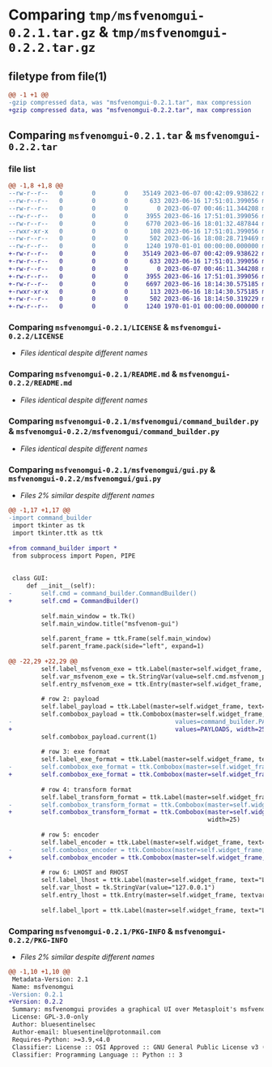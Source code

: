 # Comparing `tmp/msfvenomgui-0.2.1.tar.gz` & `tmp/msfvenomgui-0.2.2.tar.gz`

## filetype from file(1)

```diff
@@ -1 +1 @@
-gzip compressed data, was "msfvenomgui-0.2.1.tar", max compression
+gzip compressed data, was "msfvenomgui-0.2.2.tar", max compression
```

## Comparing `msfvenomgui-0.2.1.tar` & `msfvenomgui-0.2.2.tar`

### file list

```diff
@@ -1,8 +1,8 @@
--rw-r--r--   0        0        0    35149 2023-06-07 00:42:09.938622 msfvenomgui-0.2.1/LICENSE
--rw-r--r--   0        0        0      633 2023-06-16 17:51:01.399056 msfvenomgui-0.2.1/README.md
--rw-r--r--   0        0        0        0 2023-06-07 00:46:11.344208 msfvenomgui-0.2.1/msfvenomgui/__init__.py
--rw-r--r--   0        0        0     3955 2023-06-16 17:51:01.399056 msfvenomgui-0.2.1/msfvenomgui/command_builder.py
--rw-r--r--   0        0        0     6770 2023-06-16 18:01:32.487844 msfvenomgui-0.2.1/msfvenomgui/gui.py
--rwxr-xr-x   0        0        0      108 2023-06-16 17:51:01.399056 msfvenomgui-0.2.1/msfvenomgui/main.py
--rw-r--r--   0        0        0      502 2023-06-16 18:08:28.719469 msfvenomgui-0.2.1/pyproject.toml
--rw-r--r--   0        0        0     1240 1970-01-01 00:00:00.000000 msfvenomgui-0.2.1/PKG-INFO
+-rw-r--r--   0        0        0    35149 2023-06-07 00:42:09.938622 msfvenomgui-0.2.2/LICENSE
+-rw-r--r--   0        0        0      633 2023-06-16 17:51:01.399056 msfvenomgui-0.2.2/README.md
+-rw-r--r--   0        0        0        0 2023-06-07 00:46:11.344208 msfvenomgui-0.2.2/msfvenomgui/__init__.py
+-rw-r--r--   0        0        0     3955 2023-06-16 17:51:01.399056 msfvenomgui-0.2.2/msfvenomgui/command_builder.py
+-rw-r--r--   0        0        0     6697 2023-06-16 18:14:30.575185 msfvenomgui-0.2.2/msfvenomgui/gui.py
+-rwxr-xr-x   0        0        0      113 2023-06-16 18:14:30.575185 msfvenomgui-0.2.2/msfvenomgui/main.py
+-rw-r--r--   0        0        0      502 2023-06-16 18:14:50.319229 msfvenomgui-0.2.2/pyproject.toml
+-rw-r--r--   0        0        0     1240 1970-01-01 00:00:00.000000 msfvenomgui-0.2.2/PKG-INFO
```

### Comparing `msfvenomgui-0.2.1/LICENSE` & `msfvenomgui-0.2.2/LICENSE`

 * *Files identical despite different names*

### Comparing `msfvenomgui-0.2.1/README.md` & `msfvenomgui-0.2.2/README.md`

 * *Files identical despite different names*

### Comparing `msfvenomgui-0.2.1/msfvenomgui/command_builder.py` & `msfvenomgui-0.2.2/msfvenomgui/command_builder.py`

 * *Files identical despite different names*

### Comparing `msfvenomgui-0.2.1/msfvenomgui/gui.py` & `msfvenomgui-0.2.2/msfvenomgui/gui.py`

 * *Files 2% similar despite different names*

```diff
@@ -1,17 +1,17 @@
-import command_builder
 import tkinter as tk
 import tkinter.ttk as ttk
 
+from command_builder import *
 from subprocess import Popen, PIPE
 
 
 class GUI:
     def __init__(self):
-        self.cmd = command_builder.CommandBuilder()
+        self.cmd = CommandBuilder()
 
         self.main_window = tk.Tk()
         self.main_window.title("msfvenom-gui")
 
         self.parent_frame = ttk.Frame(self.main_window)
         self.parent_frame.pack(side="left", expand=1)
 
@@ -22,29 +22,29 @@
         self.label_msfvenom_exe = ttk.Label(master=self.widget_frame, text="Path to msfvenom:", justify="right")
         self.var_msfvenom_exe = tk.StringVar(value=self.cmd.msfvenom_path)
         self.entry_msfvenom_exe = ttk.Entry(master=self.widget_frame, textvariable=self.var_msfvenom_exe, width=25)
 
         # row 2: payload
         self.label_payload = ttk.Label(master=self.widget_frame, text="Payload:", justify="right")
         self.combobox_payload = ttk.Combobox(master=self.widget_frame,
-                                             values=command_builder.PAYLOADS, width=25)
+                                             values=PAYLOADS, width=25)
         self.combobox_payload.current(1)
 
         # row 3: exe format
         self.label_exe_format = ttk.Label(master=self.widget_frame, text="Executable format:", justify="right")
-        self.combobox_exe_format = ttk.Combobox(master=self.widget_frame, values=command_builder.EXE_FORMAT, width=25)
+        self.combobox_exe_format = ttk.Combobox(master=self.widget_frame, values=EXE_FORMAT, width=25)
 
         # row 4: transform format
         self.label_transform_format = ttk.Label(master=self.widget_frame, text="Transform format:", justify="right")
-        self.combobox_transform_format = ttk.Combobox(master=self.widget_frame, values=command_builder.TRANSFORM_FORMAT,
+        self.combobox_transform_format = ttk.Combobox(master=self.widget_frame, values=TRANSFORM_FORMAT,
                                                       width=25)
 
         # row 5: encoder
         self.label_encoder = ttk.Label(master=self.widget_frame, text="Encoding:", justify="right")
-        self.combobox_encoder = ttk.Combobox(master=self.widget_frame, values=command_builder.ENCODING, width=25)
+        self.combobox_encoder = ttk.Combobox(master=self.widget_frame, values=ENCODING, width=25)
 
         # row 6: LHOST and RHOST
         self.label_lhost = ttk.Label(master=self.widget_frame, text="LHOST:", justify="right")
         self.var_lhost = tk.StringVar(value="127.0.0.1")
         self.entry_lhost = ttk.Entry(master=self.widget_frame, textvariable=self.var_lhost, width=25)
 
         self.label_lport = ttk.Label(master=self.widget_frame, text="LPORT:", justify="right")
```

### Comparing `msfvenomgui-0.2.1/PKG-INFO` & `msfvenomgui-0.2.2/PKG-INFO`

 * *Files 2% similar despite different names*

```diff
@@ -1,10 +1,10 @@
 Metadata-Version: 2.1
 Name: msfvenomgui
-Version: 0.2.1
+Version: 0.2.2
 Summary: msfvenomgui provides a graphical UI over Metasploit's msfvenom tool.
 License: GPL-3.0-only
 Author: bluesentinelsec
 Author-email: bluesentinel@protonmail.com
 Requires-Python: >=3.9,<4.0
 Classifier: License :: OSI Approved :: GNU General Public License v3 (GPLv3)
 Classifier: Programming Language :: Python :: 3
```

